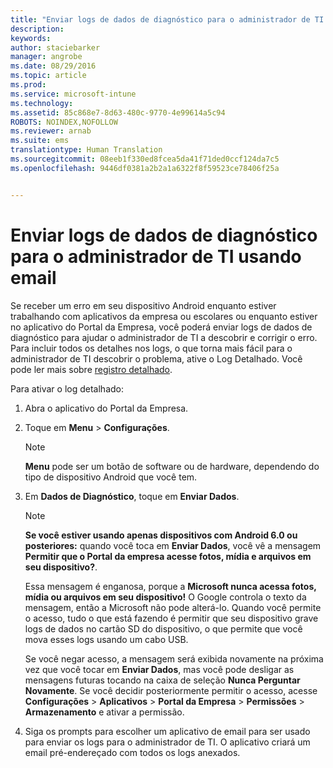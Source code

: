 ```yaml
---
title: "Enviar logs de dados de diagnóstico para o administrador de TI usando email | Microsoft Intune"
description: 
keywords: 
author: staciebarker
manager: angrobe
ms.date: 08/29/2016
ms.topic: article
ms.prod: 
ms.service: microsoft-intune
ms.technology: 
ms.assetid: 85c868e7-8d63-480c-9770-4e99614a5c94
ROBOTS: NOINDEX,NOFOLLOW
ms.reviewer: arnab
ms.suite: ems
translationtype: Human Translation
ms.sourcegitcommit: 08eeb1f330ed8fcea5da41f71ded0ccf124da7c5
ms.openlocfilehash: 9446df0381a2b2a1a6322f8f59523ce78406f25a


---
```



# Enviar logs de dados de diagnóstico para o administrador de TI usando email

Se receber um erro em seu dispositivo Android enquanto estiver trabalhando com aplicativos da empresa ou escolares ou enquanto estiver no aplicativo do Portal da Empresa, você poderá enviar logs de dados de diagnóstico para ajudar o administrador de TI a descobrir e corrigir o erro. Para incluir todos os detalhes nos logs, o que torna mais fácil para o administrador de TI descobrir o problema, ative o Log Detalhado. Você pode ler mais sobre [registro detalhado](use-verbose-logging-to-help-your-it-administrator-fix-device-issues-android.md).

Para ativar o log detalhado:

1.  Abra o aplicativo do Portal da Empresa.

2.  Toque em **Menu** &gt; **Configurações**.

    > [!NOTE]
    > **Menu** pode ser um botão de software ou de hardware, dependendo do tipo de dispositivo Android que você tem.

3.  Em **Dados de Diagnóstico**, toque em **Enviar Dados**.

    > [!NOTE]
    > **Se você estiver usando apenas dispositivos com Android 6.0 ou posteriores:** quando você toca em **Enviar Dados**, você vê a mensagem **Permitir que o Portal da empresa acesse fotos, mídia e arquivos em seu dispositivo?**.

    Essa mensagem é enganosa, porque a **Microsoft nunca acessa fotos, mídia ou arquivos em seu dispositivo!** O Google controla o texto da mensagem, então a Microsoft não pode alterá-lo.  Quando você permite o acesso, tudo o que está fazendo é permitir que seu dispositivo grave logs de dados no cartão SD do dispositivo, o que permite que você mova esses logs usando um cabo USB.

    Se você negar acesso, a mensagem será exibida novamente na próxima vez que você tocar em **Enviar Dados**, mas você pode desligar as mensagens futuras tocando na caixa de seleção **Nunca Perguntar Novamente**.  Se você decidir posteriormente permitir o acesso, acesse **Configurações** &gt; **Aplicativos** &gt; **Portal da Empresa** &gt; **Permissões** &gt; **Armazenamento** e ativar a permissão.

4.  Siga os prompts para escolher um aplicativo de email para ser usado para enviar os logs para o administrador de TI. O aplicativo criará um email pré-endereçado com todos os logs anexados.




<!--HONumber=Aug16_HO5-->



